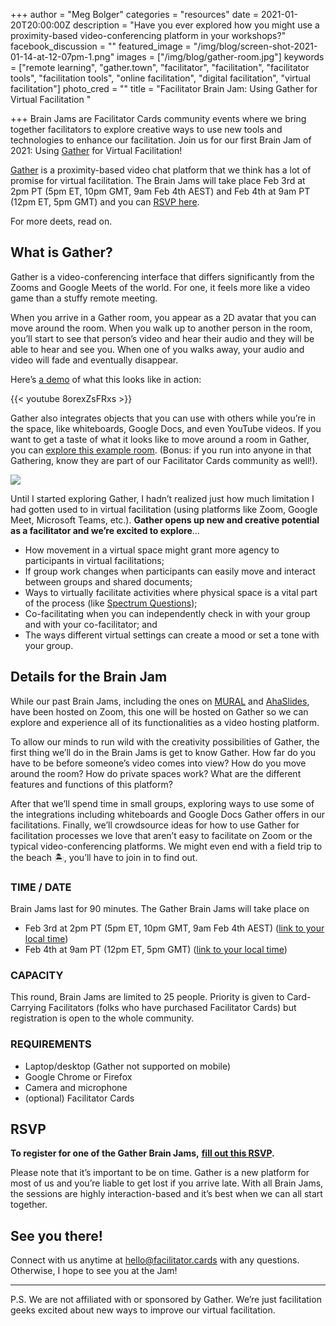 +++
author = "Meg Bolger"
categories = "resources"
date = 2021-01-20T20:00:00Z
description = "Have you ever explored how you might use a proximity-based video-conferencing platform in your workshops?"
facebook_discussion = ""
featured_image = "/img/blog/screen-shot-2021-01-14-at-12-07pm-1.png"
images = ["/img/blog/gather-room.jpg"]
keywords = ["remote learning", "gather.town", "facilitator", "facilitation", "facilitator tools", "facilitation tools", "online facilitation", "digital facilitation", "virtual facilitation"]
photo_cred = ""
title = "Facilitator Brain Jam: Using Gather for Virtual Facilitation "

+++
Brain Jams are Facilitator Cards community events where we bring together facilitators to explore creative ways to use new tools and technologies to enhance our facilitation. Join us for our first Brain Jam of 2021: Using [Gather](https://gather.town) for Virtual Facilitation!

[Gather](https://gather.town/) is a proximity-based video chat platform that we think has a lot of promise for virtual facilitation. The Brain Jams will take place Feb 3rd at 2pm PT (5pm ET, 10pm GMT, 9am Feb 4th AEST) and Feb 4th at 9am PT (12pm ET, 5pm GMT) and you can [RSVP here](https://hues.typeform.com/to/JsdzcHFy).

For more deets, read on.

## What is Gather?

Gather is a video-conferencing interface that differs significantly from the Zooms and Google Meets of the world. For one, it feels more like a video game than a stuffy remote meeting.

When you arrive in a Gather room, you appear as a 2D avatar that you can move around the room. When you walk up to another person in the room, you’ll start to see that person’s video and hear their audio and they will be able to hear and see you. When one of you walks away, your audio and video will fade and eventually disappear.

Here’s [a demo](https://youtu.be/8orexZsFRxs?t=19) of what this looks like in action:

{{< youtube 8orexZsFRxs >}}

Gather also integrates objects that you can use with others while you’re in the space, like whiteboards, Google Docs, and even YouTube videos. If you want to get a taste of what it looks like to move around a room in Gather, you can [explore this example room](https://gather.town/app/jtguOJTf6LYk71me/facilitate). (Bonus: if you run into anyone in that Gathering, know they are part of our Facilitator Cards community as well!).

![](/img/blog/gather-room.jpg)

Until I started exploring Gather, I hadn’t realized just how much limitation I had gotten used to in virtual facilitation (using platforms like Zoom, Google Meet, Microsoft Teams, etc.). **Gather opens up new and creative potential as a facilitator and we’re excited to explore**...

* How movement in a virtual space might grant more agency to participants in virtual facilitations;
* If group work changes when participants can easily move and interact between groups and shared documents;
* Ways to virtually facilitate activities where physical space is a vital part of the process (like [Spectrum Questions](https://www.facilitator.cards/cards/spectrum-questions/));
* Co-facilitating when you can independently check in with your group and with your co-facilitator; and
* The ways different virtual settings can create a mood or set a tone with your group.

## Details for the Brain Jam

While our past Brain Jams, including the ones on [MURAL](https://www.facilitator.cards/blog/using-mural-for-virtual-facilitation-canning-the-brain-jam/) and [AhaSlides](https://www.facilitator.cards/blog/using-ahaslides-for-virtual-facilitation-canning-the-brain-jam/), have been hosted on Zoom, this one will be hosted on Gather so we can explore and experience all of its functionalities as a video hosting platform.

To allow our minds to run wild with the creativity possibilities of Gather, the first thing we’ll do in the Brain Jams is get to know Gather. How far do you have to be before someone’s video comes into view? How do you move around the room? How do private spaces work? What are the different features and functions of this platform?

After that we’ll spend time in small groups, exploring ways to use some of the integrations including whiteboards and Google Docs Gather offers in our facilitations. Finally, we’ll crowdsource ideas for how to use Gather for facilitation processes we love that aren’t easy to facilitate on Zoom or the typical video-conferencing platforms. We might even end with a field trip to the beach 🏝, you’ll have to join in to find out.

### TIME / DATE

Brain Jams last for 90 minutes. The Gather Brain Jams will take place on

* Feb 3rd at 2pm PT (5pm ET, 10pm GMT, 9am Feb 4th AEST) ([link to your local time](http://www.worldtimebuddy.com/event?lid=2147714%2C5809844%2C4671654%2C2643743&h=5809844&sts=26872320&sln=14-15.5&a=show&euid=73f11ee8-28c0-b454-c570-958145646045))
* Feb 4th at 9am PT (12pm ET, 5pm GMT) ([link to your local time](http://www.worldtimebuddy.com/event?lid=2147714%2C5809844%2C4671654%2C2643743&h=5809844&sts=26873760&sln=9-10.5&a=show&euid=a6f43bcf-9293-4884-c52b-4a0e178788ec))

### CAPACITY

This round, Brain Jams are limited to 25 people. Priority is given to Card-Carrying Facilitators (folks who have purchased Facilitator Cards) but registration is open to the whole community.

### REQUIREMENTS

* Laptop/desktop (Gather not supported on mobile)
* Google Chrome or Firefox
* Camera and microphone
* (optional) Facilitator Cards

## RSVP

**To register for one of the Gather Brain Jams,** [**fill out this RSVP**](https://hues.typeform.com/to/JsdzcHFy)**.**

Please note that it’s important to be on time. Gather is a new platform for most of us and you’re liable to get lost if you arrive late. With all Brain Jams, the sessions are highly interaction-based and it’s best when we can all start together.

## See you there!

Connect with us anytime at hello@facilitator.cards with any questions. Otherwise, I hope to see you at the Jam!

***

P.S. We are not affiliated with or sponsored by Gather. We’re just facilitation geeks excited about new ways to improve our virtual facilitation.